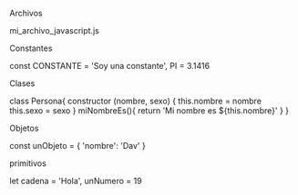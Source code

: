 Archivos

mi_archivo_javascript.js


Constantes

const CONSTANTE = 'Soy una constante', PI = 3.1416


Clases

class Persona{
    constructor (nombre, sexo) {
        this.nombre = nombre
        this.sexo = sexo
    }
    miNombreEs(){
        return 'Mi nombre es ${this.nombre}'
    }
}

Objetos

const unObjeto = {
    'nombre': 'Dav'
}

primitivos

let cadena = 'Hola', unNumero = 19